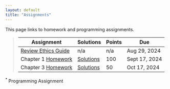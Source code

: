 ```yaml
---
layout: default
title: "Assignments"
---
```


This page links to homework and programming assignments.

> Assignment | Solutions | Points | Due
> ---------- | ---- | ------ | ---
> [Review Ethics Guide](ethics.html) | n/a | n/a | Aug 29, 2024
> Chapter 1 [Homework](homework1.html) | [Solutions](homework1_review.html) | 100 | Sept 17, 2024
> Chapter 3 [Homework](homework-ch3.html) | [Solutions](homework-ch3-review.html)| 50 | Oct 17, 2024

<!--
> Chapter 2 [Homework](homework2.html) | [Review](homework2_review.html) | 80 | Oct 02, 2023
-->

<sup>*</sup> Programming Assignment
